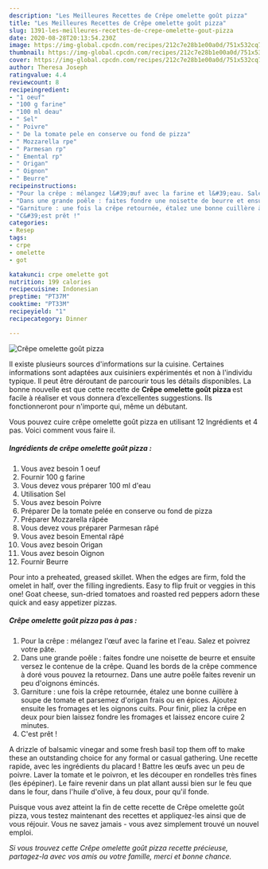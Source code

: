 ```yaml
---
description: "Les Meilleures Recettes de Crêpe omelette goût pizza"
title: "Les Meilleures Recettes de Crêpe omelette goût pizza"
slug: 1391-les-meilleures-recettes-de-crepe-omelette-gout-pizza
date: 2020-08-28T20:13:54.230Z
image: https://img-global.cpcdn.com/recipes/212c7e28b1e00a0d/751x532cq70/crepe-omelette-gout-pizza-photo-principale-de-la-recette.jpg
thumbnail: https://img-global.cpcdn.com/recipes/212c7e28b1e00a0d/751x532cq70/crepe-omelette-gout-pizza-photo-principale-de-la-recette.jpg
cover: https://img-global.cpcdn.com/recipes/212c7e28b1e00a0d/751x532cq70/crepe-omelette-gout-pizza-photo-principale-de-la-recette.jpg
author: Theresa Joseph
ratingvalue: 4.4
reviewcount: 8
recipeingredient:
- "1 oeuf"
- "100 g farine"
- "100 ml deau"
- " Sel"
- " Poivre"
- " De la tomate pele en conserve ou fond de pizza"
- " Mozzarella rpe"
- " Parmesan rp"
- " Emental rp"
- " Origan"
- " Oignon"
- " Beurre"
recipeinstructions:
- "Pour la crêpe : mélangez l&#39;œuf avec la farine et l&#39;eau. Salez et poivrez votre pâte."
- "Dans une grande poêle : faites fondre une noisette de beurre et ensuite versez le contenue de la crêpe. Quand les bords de la crêpe commence à doré vous pouvez la retournez. Dans une autre poêle faites revenir un peu d&#39;oignons émincés."
- "Garniture : une fois la crêpe retournée, étalez une bonne cuillère à soupe de tomate et parsemez d&#39;origan frais ou en épices. Ajoutez ensuite les fromages et les oignons cuits. Pour finir, pliez la crêpe en deux pour bien laissez fondre les fromages et laissez encore cuire 2 minutes."
- "C&#39;est prêt !"
categories:
- Resep
tags:
- crpe
- omelette
- got

katakunci: crpe omelette got 
nutrition: 199 calories
recipecuisine: Indonesian
preptime: "PT37M"
cooktime: "PT33M"
recipeyield: "1"
recipecategory: Dinner

---
```



![Crêpe omelette goût pizza](https://img-global.cpcdn.com/recipes/212c7e28b1e00a0d/751x532cq70/crepe-omelette-gout-pizza-photo-principale-de-la-recette.jpg)

Il existe plusieurs sources d'informations sur la cuisine. Certaines informations sont adaptées aux cuisiniers expérimentés et non à l'individu typique. Il peut être déroutant de parcourir tous les détails disponibles. La bonne nouvelle est que cette recette de <strong> Crêpe omelette goût pizza </strong> est facile à réaliser et vous donnera d’excellentes suggestions. Ils fonctionneront pour n'importe qui, même un débutant.

<!--inarticleads1-->

Vous pouvez cuire crêpe omelette goût pizza en utilisant 12 Ingrédients et 4 pas. Voici comment vous faire il.

##### Ingrédients de crêpe omelette goût pizza :

1. Vous avez besoin 1 oeuf
1. Fournir 100 g farine
1. Vous devez vous préparer 100 ml d&#39;eau
1. Utilisation  Sel
1. Vous avez besoin  Poivre
1. Préparer  De la tomate pelée en conserve ou fond de pizza
1. Préparer  Mozzarella râpée
1. Vous devez vous préparer  Parmesan râpé
1. Vous avez besoin  Emental râpé
1. Vous avez besoin  Origan
1. Vous avez besoin  Oignon
1. Fournir  Beurre


Pour into a preheated, greased skillet. When the edges are firm, fold the omelet in half, over the filling ingredients. Easy to flip fruit or veggies in this one! Goat cheese, sun-dried tomatoes and roasted red peppers adorn these quick and easy appetizer pizzas. 

<!--inarticleads2-->

##### Crêpe omelette goût pizza pas à pas :

1. Pour la crêpe : mélangez l&#39;œuf avec la farine et l&#39;eau. Salez et poivrez votre pâte.
1. Dans une grande poêle : faites fondre une noisette de beurre et ensuite versez le contenue de la crêpe. Quand les bords de la crêpe commence à doré vous pouvez la retournez. Dans une autre poêle faites revenir un peu d&#39;oignons émincés.
1. Garniture : une fois la crêpe retournée, étalez une bonne cuillère à soupe de tomate et parsemez d&#39;origan frais ou en épices. Ajoutez ensuite les fromages et les oignons cuits. Pour finir, pliez la crêpe en deux pour bien laissez fondre les fromages et laissez encore cuire 2 minutes.
1. C&#39;est prêt !


A drizzle of balsamic vinegar and some fresh basil top them off to make these an outstanding choice for any formal or casual gathering. Une recette rapide, avec les ingrédients du placard ! Battre les œufs avec un peu de poivre. Laver la tomate et le poivron, et les découper en rondelles très fines (les épépiner). Le faire revenir dans un plat allant aussi bien sur le feu que dans le four, dans l&#39;huile d&#39;olive, à feu doux, pour qu&#39;il fonde. 

<!--inarticleads1-->

<p>
Puisque vous avez atteint la fin de cette recette de Crêpe omelette goût pizza, vous testez maintenant des recettes et appliquez-les ainsi que de vous réjouir. Vous ne savez jamais - vous avez simplement trouvé un nouvel emploi.
</p>

<p>
<i>Si vous trouvez cette Crêpe omelette goût pizza recette précieuse, partagez-la avec vos amis ou votre famille, merci et bonne chance.</i>
</p>
